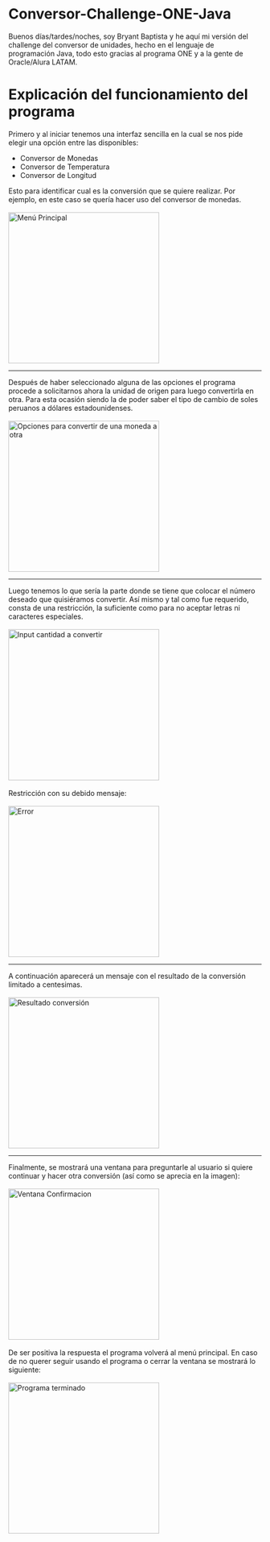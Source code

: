 # Conversor-Challenge-ONE-Java
Buenos días/tardes/noches, soy Bryant Baptista y he aquí mi versión del challenge del conversor de unidades, hecho en el lenguaje de programación Java, todo esto gracias al programa ONE y a la gente de Oracle/Alura LATAM.
# Explicación del funcionamiento del programa
Primero y al iniciar tenemos una interfaz sencilla en la cual se nos pide elegir una opción entre las disponibles:

<ul>
  <li>Conversor de Monedas</li>
  <li>Conversor de Temperatura</li>
  <li>Conversor de Longitud</li>
</ul>

Esto para identificar cual es la conversión que se quiere realizar. Por ejemplo, en este caso se quería hacer uso del conversor de monedas.
<br></br>
<img width="300" alt="Menú Principal" src="https://user-images.githubusercontent.com/119342788/226072920-4c425a27-9c6f-4091-b7a1-20a9f6c6c06a.png">
<hr>

Después de haber seleccionado alguna de las opciones el programa procede a solicitarnos ahora la unidad de origen para luego convertirla en otra. Para esta ocasión siendo la de poder saber el tipo de cambio de soles peruanos a dólares estadounidenses.
<br></br>
<img width="300" alt="Opciones para convertir de una moneda a otra" src="https://user-images.githubusercontent.com/119342788/226074040-3f2a6fc5-51cd-4cce-8d6c-e1c9700a68ef.png">
<hr>

Luego tenemos lo que sería la parte donde se tiene que colocar el número deseado que quisiéramos convertir. Así mismo y tal como fue requerido, consta de una restricción, la suficiente como para no aceptar letras ni caracteres especiales. 
<br></br>
<img width="300" alt="Input cantidad a convertir" src="https://user-images.githubusercontent.com/119342788/226074721-edb2f656-a73e-4f09-8282-63b08d803c35.png">
<br></br>
Restricción con su debido mensaje:
<br></br>
<img width="300" alt="Error" src="https://user-images.githubusercontent.com/119342788/226076385-d449478a-a3b2-4e6c-9868-f0bcd4f09036.png">
<hr>

A continuación aparecerá un mensaje con el resultado de la conversión limitado a centesimas.
<br></br>
<img width="300" alt="Resultado conversión" src="https://user-images.githubusercontent.com/119342788/226075016-aa727d7b-bb96-4593-b2c3-68c54a59011f.png">
<hr>

Finalmente, se mostrará una ventana para preguntarle al usuario si quiere continuar y hacer otra conversión (así como se aprecia en la imagen):
<br></br>
<img width="300" alt="Ventana Confirmacion" src="https://user-images.githubusercontent.com/119342788/226075345-4793e467-ad2d-4254-b0ca-d8403fe4a19f.png">
<br></br>
De ser positiva la respuesta el programa volverá al menú principal. En caso de no querer seguir usando el programa o cerrar la ventana se mostrará lo siguiente:
<br></br>
<img width="300" alt="Programa terminado" src="https://user-images.githubusercontent.com/119342788/226075557-8627879b-32d3-44ca-99ef-8e38e0817e85.png">

